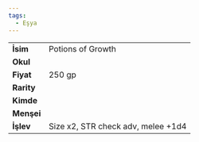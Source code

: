 ```yaml
---
tags:
  - Eşya
---  
```

  
|  |  |  
|---|---|  
| **İsim** | Potions of Growth|  
| **Okul** | |  
| **Fiyat** | 250 gp|  
| **Rarity** | |  
| **Kimde** | |  
| **Menşei** | |  
| **İşlev** | Size x2, STR check adv, melee +1d4|  
